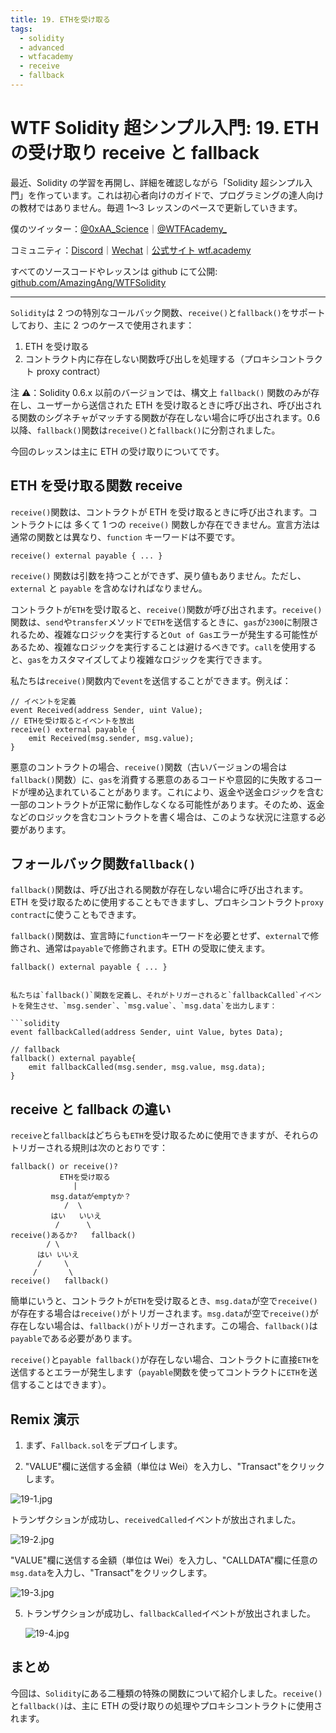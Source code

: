 ```yaml
---
title: 19. ETHを受け取る
tags:
  - solidity
  - advanced
  - wtfacademy
  - receive
  - fallback
---
```


# WTF Solidity 超シンプル入門: 19. ETH の受け取り receive と fallback

最近、Solidity の学習を再開し、詳細を確認しながら「Solidity 超シンプル入門」を作っています。これは初心者向けのガイドで、プログラミングの達人向けの教材ではありません。毎週 1〜3 レッスンのペースで更新していきます。

僕のツイッター：[@0xAA_Science](https://twitter.com/0xAA_Science)｜[@WTFAcademy\_](https://twitter.com/WTFAcademy_)

コミュニティ：[Discord](https://discord.gg/5akcruXrsk)｜[Wechat](https://docs.google.com/forms/d/e/1FAIpQLSe4KGT8Sh6sJ7hedQRuIYirOoZK_85miz3dw7vA1-YjodgJ-A/viewform?usp=sf_link)｜[公式サイト wtf.academy](https://wtf.academy)

すべてのソースコードやレッスンは github にて公開: [github.com/AmazingAng/WTFSolidity](https://github.com/AmazingAng/WTFSolidity)

---

`Solidity`は 2 つの特別なコールバック関数、`receive()`と`fallback()`をサポートしており、主に 2 つのケースで使用されます：

1. ETH を受け取る
2. コントラクト内に存在しない関数呼び出しを処理する（プロキシコントラクト proxy contract）

注 ⚠️：Solidity 0.6.x 以前のバージョンでは、構文上 `fallback()` 関数のみが存在し、ユーザーから送信された ETH を受け取るときに呼び出され、呼び出される関数のシグネチャがマッチする関数が存在しない場合に呼び出されます。0.6 以降、`fallback()`関数は`receive()`と`fallback()`に分割されました。

今回のレッスンは主に ETH の受け取りについてです。

## ETH を受け取る関数 receive

`receive()`関数は、コントラクトが ETH を受け取るときに呼び出されます。コントラクトには 多くて 1 つの `receive()` 関数しか存在できません。宣言方法は通常の関数とは異なり、`function` キーワードは不要です。

```solidity
receive() external payable { ... }
```

`receive()` 関数は引数を持つことができず、戻り値もありません。ただし、`external` と `payable` を含めなければなりません。

コントラクトが`ETH`を受け取ると、`receive()`関数が呼び出されます。`receive()`関数は、`send`や`transfer`メソッドで`ETH`を送信するときに、`gas`が`2300`に制限されるため、複雑なロジックを実行すると`Out of Gas`エラーが発生する可能性があるため、複雑なロジックを実行することは避けるべきです。`call`を使用すると、`gas`をカスタマイズしてより複雑なロジックを実行できます。

私たちは`receive()`関数内で`event`を送信することができます。例えば：

```solidity
// イベントを定義
event Received(address Sender, uint Value);
// ETHを受け取るとイベントを放出
receive() external payable {
    emit Received(msg.sender, msg.value);
}
```

悪意のコントラクトの場合、`receive()`関数（古いバージョンの場合は`fallback()`関数）に、`gas`を消費する悪意のあるコードや意図的に失敗するコードが埋め込まれていることがあります。これにより、返金や送金ロジックを含む一部のコントラクトが正常に動作しなくなる可能性があります。そのため、返金などのロジックを含むコントラクトを書く場合は、このような状況に注意する必要があります。

## フォールバック関数`fallback()`

`fallback()`関数は、呼び出される関数が存在しない場合に呼び出されます。ETH を受け取るために使用することもできますし、プロキシコントラクト`proxy contract`に使うこともできます。

`fallback()`関数は、宣言時に`function`キーワードを必要とせず、`external`で修飾され、通常は`payable`で修飾されます。ETH の受取に使えます。

```solidity
fallback() external payable { ... }
```

````solidity

私たちは`fallback()`関数を定義し、それがトリガーされると`fallbackCalled`イベントを発生させ、`msg.sender`、`msg.value`、`msg.data`を出力します：

```solidity
event fallbackCalled(address Sender, uint Value, bytes Data);

// fallback
fallback() external payable{
    emit fallbackCalled(msg.sender, msg.value, msg.data);
}
````

## receive と fallback の違い

`receive`と`fallback`はどちらも`ETH`を受け取るために使用できますが、それらのトリガーされる規則は次のとおりです：

```text
fallback() or receive()?
           ETHを受け取る
              |
         msg.dataがemptyか？
            /  \
         はい   いいえ
          /      \
receive()あるか?   fallback()
        / \
      はい いいえ
      /     \
     /       \
receive()   fallback()
```

簡単にいうと、コントラクトが`ETH`を受け取るとき、`msg.data`が空で`receive()`が存在する場合は`receive()`がトリガーされます。`msg.data`が空で`receive()`が存在しない場合は、`fallback()`がトリガーされます。この場合、`fallback()`は`payable`である必要があります。

`receive()`と`payable fallback()`が存在しない場合、コントラクトに直接`ETH`を送信するとエラーが発生します（`payable`関数を使ってコントラクトに`ETH`を送信することはできます）。

## Remix 演示

1. まず、`Fallback.sol`をデプロイします。

2. "VALUE"欄に送信する金額（単位は Wei）を入力し、"Transact"をクリックします。

![19-1.jpg](img/19-1.jpg)

トランザクションが成功し、`receivedCalled`イベントが放出されました。

![19-2.jpg](img/19-2.jpg)

"VALUE"欄に送信する金額（単位は Wei）を入力し、"CALLDATA"欄に任意の`msg.data`を入力し、"Transact"をクリックします。

![19-3.jpg](img/19-3.jpg)

5. トランザクションが成功し、`fallbackCalled`イベントが放出されました。

   ![19-4.jpg](img/19-4.jpg)

## まとめ

今回は、`Solidity`にある二種類の特殊の関数について紹介しました。`receive()`と`fallback()`は、主に ETH の受け取りの処理やプロキシコントラクトに使用されます。

